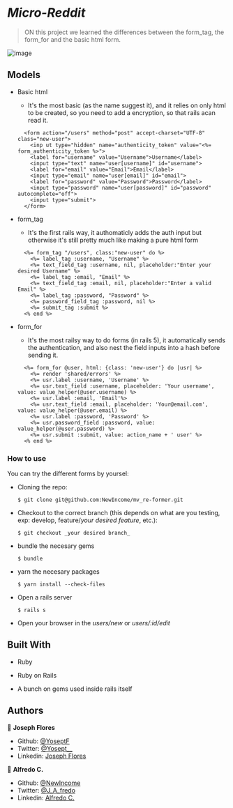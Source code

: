 # _Micro-Reddit_

> ON this project we learned the differences between the form_tag, the form_for and the basic html form.

![image](https://i.imgur.com/duYollu.png)

## Models

- Basic html
  - It's the most basic (as the name suggest it), and it relies on only html to be created, so you need to add a encryption, so that rails acan read it.

  ```
    <form action="/users" method="post" accept-charset="UTF-8" class="new-user">
      <inp ut type="hidden" name="authenticity_token" value="<%= form_authenticity_token %>">
      <label for="username" value="Username">Username</label>
      <input type="text" name="user[username]" id="username">
      <label for="email" value="Email">Email</label>
      <input type="email" name="user[email]" id="email">
      <label for="password" value="Password">Password</label>
      <input type="password" name="user[password]" id="password" autocomplete="off">
      <input type="submit">
    </form>
  ```
- form_tag
  - It's the first rails way, it authomaticly adds the auth input but otherwise it's still pretty much like making a pure html form
  ```
    <%= form_tag "/users", class:"new-user" do %>
      <%= label_tag :username, "Username" %>
      <%= text_field_tag :username, nil, placeholder:"Enter your desired Username" %>
      <%= label_tag :email, "Email" %>
      <%= text_field_tag :email, nil, placeholder:"Enter a valid Email" %>
      <%= label_tag :password, "Password" %>
      <%= password_field_tag :password, nil %>
      <%= submit_tag :submit %>
    <% end %>
  ```
- form_for
  - It's the most railsy way to do forms (in rails 5), it automatically sends the authentication, and also nest the field inputs into a hash before sending it.
  ```
    <%= form_for @user, html: {class: 'new-user'} do |usr| %>
      <%= render 'shared/errors' %>
      <%= usr.label :username, 'Username' %>
      <%= usr.text_field :username, placeholder: 'Your username', value: value_helper(@user.username) %>
      <%= usr.label :email, 'Email'%>
      <%= usr.text_field :email, placeholder: 'Your@email.com', value: value_helper(@user.email) %>
      <%= usr.label :password, 'Password' %>
      <%= usr.password_field :password, value: value_helper(@user.password) %>
      <%= usr.submit :submit, value: action_name + ' user' %>
    <% end %>
  ```

### How to use

You can try the different forms by yoursel:

- Cloning the repo:
  ```
  $ git clone git@github.com:NewIncome/mv_re-former.git
  ```
- Checkout to the correct branch (this depends on what are you testing, exp: develop, feature/_your desired feature_, etc.):
  ```
  $ git checkout _your desired branch_
  ```
- bundle the necesary gems
  ```
  $ bundle
  ```
- yarn the necesary packages
  ```
  $ yarn install --check-files
  ```
- Open a rails server
  ```
  $ rails s
  ```
- Open your browser in the _users/new_ or _users/:id/edit_
## Built With

- Ruby
- Ruby on Rails

- A bunch on gems used inside rails itself

## Authors

👤 **Joseph Flores**
- Github: [@YoseptF](https://github.com/YoseptF)
- Twitter: [@Yosept__](https://twitter.com/Yosept__)
- Linkedin: [Joseph Flores](https://www.linkedin.com/in/joseph-flores-928505106/)

👤 **Alfredo C.**
- Github: [@NewIncome](https://github.com/NewIncome)
- Twitter: [@J_A_fredo](https://twitter.com/J_A_fredo)
- Linkedin: [Alfredo C.](https://www.linkedin.com/in/alfredo-cardenas-62b021183 )
